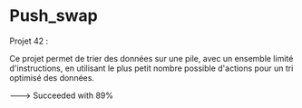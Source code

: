 # Push_swap
Projet 42 :

Ce projet permet de trier des données sur une pile, avec un ensemble limité d'instructions, en utilisant
le plus petit nombre possible d'actions pour un
tri optimisé des données.

---> Succeeded with 89%
